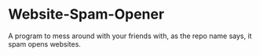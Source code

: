 # Website-Spam-Opener
A program to mess around with your friends with, as the repo name says, it spam opens websites.
